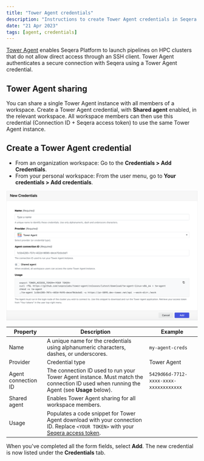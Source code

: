 ```yaml
---
title: "Tower Agent credentials"
description: "Instructions to create Tower Agent credentials in Seqera Platform."
date: "21 Apr 2023"
tags: [agent, credentials]
---
```


[Tower Agent](../supported_software/agent/agent) enables Seqera Platform to launch pipelines on HPC clusters that do not allow direct access through an SSH client. Tower Agent authenticates a secure connection with Seqera using a Tower Agent credential.

## Tower Agent sharing

You can share a single Tower Agent instance with all members of a workspace. Create a Tower Agent credential, with **Shared agent** enabled, in the relevant workspace. All workspace members can then use this credential (Connection ID + Seqera access token) to use the same Tower Agent instance.

## Create a Tower Agent credential

- From an organization workspace: Go to the **Credentials > Add Credentials**.
- From your personal workspace: From the user menu, go to **Your credentials > Add credentials**.

![](./_images/agent_credential.png)

| Property            | Description                                                                                                                                                           | Example                                |
| ------------------- | --------------------------------------------------------------------------------------------------------------------------------------------------------------------- | -------------------------------------- |
| Name                | A unique name for the credentials using alphanumeric characters, dashes, or underscores.                                                                              | `my-agent-creds`                       |
| Provider            | Credential type                                                                                                                                                       | Tower Agent                            |
| Agent connection ID | The connection ID used to run your Tower Agent instance. Must match the connection ID used when running the Agent (see **Usage** below).                              | `5429d66d-7712-xxxx-xxxx-xxxxxxxxxxxx` |
| Shared agent        | Enables Tower Agent sharing for all workspace members.                                                                                                                |                                        |
| Usage               | Populates a code snippet for Tower Agent download with your connection ID. Replace `<YOUR TOKEN>` with your [Seqera access token](../api/overview#authentication). |                                        |

When you've completed all the form fields, select **Add**. The new credential is now listed under the **Credentials** tab.
